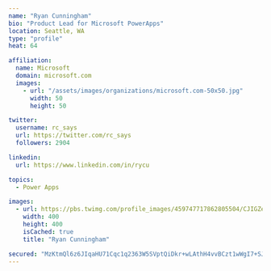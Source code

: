 ```yaml
---
name: "Ryan Cunningham"
bio: "Product Lead for Microsoft PowerApps"
location: Seattle, WA
type: "profile"
heat: 64

affiliation:
  name: Microsoft
  domain: microsoft.com
  images:
    - url: "/assets/images/organizations/microsoft.com-50x50.jpg"
      width: 50
      height: 50

twitter:
  username: rc_says
  url: https://twitter.com/rc_says
  followers: 2904

linkedin:
  url: https://www.linkedin.com/in/rycu

topics:
  - Power Apps

images:
  - url: https://pbs.twimg.com/profile_images/459747717862805504/CJIGZejd_400x400.png
    width: 400
    height: 400
    isCached: true
    title: "Ryan Cunningham"

secured: "MzKtmQl6z6JIqaHU71Cqc1q2363W5SVptQiDkr+wLAthH4vvBCzt1wWgI7+SJ87oEbFPLktvteMY6JBd3tzwtuAufCNdjTBM5vgB33b/rAbOCwFbnx7e1oTK8ceV/0ynsXdU6UNtaJG5eL7C6BDAHWmLF9oAivFhNXbZ/Ba5NWGpW/PBirwCg/t3RRRbC2md3lktmyD3wKucAh11tNTQwwItbKaaYZ+XRpQayQWq4iBHnxsfrxoKGKgGQu1Nb4pKeiqi43RIoRe05o7OYaWRhz88mD0kfkf2HOLNMeld8RtFNXmF5X2p1oGGYQWE53LRHmy87x4SzBXRnU1Sr/QJ783wc6gmOovU0dHsRrfTa3cDD8qxXavPSYVIoA0XrpX+KL+biXUuFEScGIAGfCEYL2nCPAZU4D9jddOQgk3o36I=;1HwrKCtnMGESENQp3o7QkA=="
---
```


